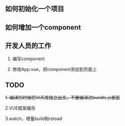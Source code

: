 
## 如何初始化一个项目

## 如何增加一个component

## 开发人员的工作

1. 编写component

2. 修改App.vue，把component添加到页面上

## TODO

~~1. 编译的时候把VUE库独立出来，不要编译进bundle.js里面~~

2.VUE框架缓存

3.watch，增量build和reload